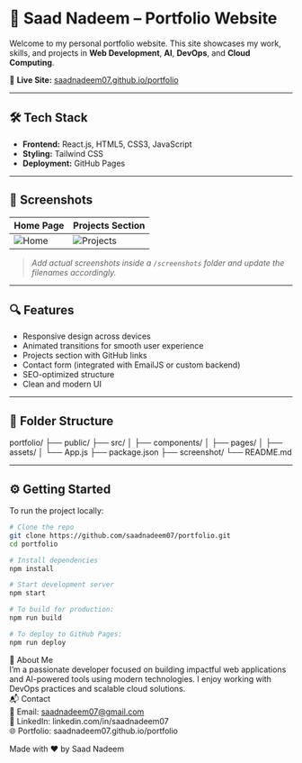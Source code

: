 # 🚀 Saad Nadeem – Portfolio Website

Welcome to my personal portfolio website. This site showcases my work, skills, and projects in **Web Development**, **AI**, **DevOps**, and **Cloud Computing**.

🔗 **Live Site:** [saadnadeem07.github.io/portfolio](https://saadnadeem07.github.io/portfolio)

---

## 🛠 Tech Stack

- **Frontend:** React.js, HTML5, CSS3, JavaScript
- **Styling:** Tailwind CSS 
- **Deployment:** GitHub Pages

---

## 📸 Screenshots

| Home Page | Projects Section |
|-----------|------------------|
| ![Home](./screenshot/home.png) | ![Projects](./screenshot/projects.png) |

> _Add actual screenshots inside a `/screenshots` folder and update the filenames accordingly._

---

## 🔍 Features

- Responsive design across devices
- Animated transitions for smooth user experience
- Projects section with GitHub links
- Contact form (integrated with EmailJS or custom backend)
- SEO-optimized structure
- Clean and modern UI

---

## 📁 Folder Structure

portfolio/
├── public/
├── src/
│ ├── components/
│ ├── pages/
│ ├── assets/
│ └── App.js
├── package.json
├── screenshot/
└── README.md


---

## ⚙️ Getting Started

To run the project locally:

```bash
# Clone the repo
git clone https://github.com/saadnadeem07/portfolio.git
cd portfolio

# Install dependencies
npm install

# Start development server
npm start

# To build for production:
npm run build

# To deploy to GitHub Pages:
npm run deploy
```

🧠 About Me
<br>
I’m a passionate developer focused on building impactful web applications and AI-powered tools using modern technologies. I enjoy working with DevOps practices and scalable cloud solutions.
<br>
📬 Contact <br>
📧 Email: saadnadeem07@gmail.com <br>
💼 LinkedIn: linkedin.com/in/saadnadeem07 <br>
🌐 Portfolio: saadnadeem07.github.io/portfolio <br>

Made with ❤️ by Saad Nadeem
